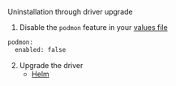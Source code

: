 --- 
--- 
Uninstallation through driver upgrade
1. Disable the `podmon` feature in your [values file](https://github.com/dell/helm-charts/tree/main/charts/csi-{{values}}/values.yaml)

```bash  
podmon: 
  enabled: false
```

2. Upgrade the driver 
   - [Helm](../../../../../../upgrade/kubernetes/{{Var}}/helm)

